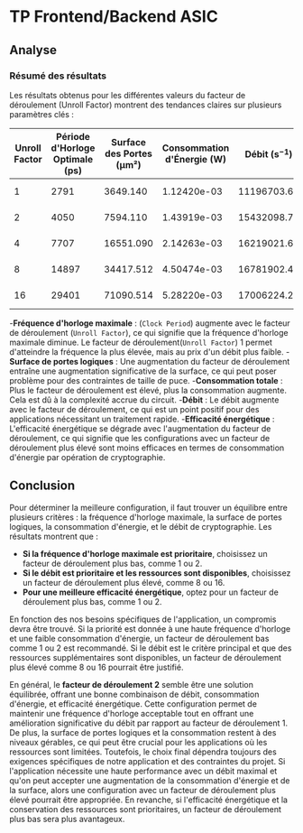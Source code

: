 # TP Frontend/Backend ASIC
## Analyse
### Résumé des résultats
Les résultats obtenus pour les différentes valeurs du facteur de déroulement (Unroll Factor) montrent des tendances claires sur plusieurs paramètres clés :

| Unroll Factor   | Période d'Horloge Optimale (ps)   |Surface des Portes (µm²)   |Consommation d'Énergie (W)   |Débit (s$^{-1}$)          |Efficacité Énergétique (J)|
| --- | --- | --- | --- | --- | --- |
|1                |2791             |3649.140     |1.12420e-03           |11196703.69     |0.78441055e-12|
|2                |4050             |7594.110     |1.43919e-03           |15432098.77     |1.457179875e-12|
|4                |7707             |16551.090    |2.14263e-03           |16219021.67     |4.128312353e-12|
|8                |14897            |34417.512    |4.50474e-03           |16781902.4      |16.77677795e-12|
|16               |29401            |71090.514    |5.28220e-03           |17006224.28     |38.82549055e-12|

-**Fréquence d'horloge maximale** : (`Clock Period`) augmente avec le facteur de déroulement (`Unroll Factor`), ce qui signifie que la fréquence d'horloge maximale diminue.
Le facteur de déroulement(`Unroll Factor`) 1 permet d'atteindre la fréquence la plus élevée, mais au prix d'un débit plus faible.
-**Surface de portes logiques** : Une augmentation du facteur de déroulement entraîne une augmentation significative de la surface, ce qui peut poser problème pour des contraintes de taille de puce.
-**Consommation totale** : Plus le facteur de déroulement est élevé, plus la consommation augmente. Cela est dû à la complexité accrue du circuit.
-**Débit** : Le débit augmente avec le facteur de déroulement, ce qui est un point positif pour des applications nécessitant un traitement rapide.
-**Efficacité énergétique** : L'efficacité énergétique se dégrade avec l'augmentation du facteur de déroulement, ce qui signifie que les configurations avec un facteur de déroulement plus élevé sont moins efficaces en termes de consommation d'énergie par opération de cryptographie.

## Conclusion
Pour déterminer la meilleure configuration, il faut trouver un équilibre entre plusieurs critères : la fréquence d'horloge maximale, la surface de portes logiques, la consommation d'énergie, et le débit de cryptographie. Les résultats montrent que :
- **Si la fréquence d'horloge maximale est prioritaire**, choisissez un facteur de déroulement plus bas, comme 1 ou 2.
- **Si le débit est prioritaire et les ressources sont disponibles**, choisissez un facteur de déroulement plus élevé, comme 8 ou 16.
- **Pour une meilleure efficacité énergétique**, optez pour un facteur de déroulement plus bas, comme 1 ou 2.

En fonction des nos besoins spécifiques de l'application, un compromis devra être trouvé. Si la priorité est donnée à une haute fréquence d'horloge et une faible consommation d'énergie, un facteur de déroulement bas comme 1 ou 2 est recommandé. Si le débit est le critère principal et que des ressources supplémentaires sont disponibles, un facteur de déroulement plus élevé comme 8 ou 16 pourrait être justifié.

En général, le **facteur de déroulement 2** semble être une solution équilibrée, offrant une bonne combinaison de débit, consommation d'énergie, et efficacité énergétique. Cette configuration permet de maintenir une fréquence d'horloge acceptable tout en offrant une amélioration significative du débit par rapport au facteur de déroulement 1. De plus, la surface de portes logiques et la consommation restent à des niveaux gérables, ce qui peut être crucial pour les applications où les ressources sont limitées. Toutefois, le choix final dépendra toujours des exigences spécifiques de notre application et des contraintes du projet. Si l'application nécessite une haute performance avec un débit maximal et qu'on peut accepter une augmentation de la consommation d'énergie et de la surface, alors une configuration avec un facteur de déroulement plus élevé pourrait être appropriée. En revanche, si l'efficacité énergétique et la conservation des ressources sont prioritaires, un facteur de déroulement plus bas sera plus avantageux.
